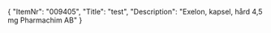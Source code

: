 {
  "ItemNr": "009405",
  "Title": "test",
  "Description": "Exelon, kapsel, hård 4,5 mg Pharmachim AB"
}